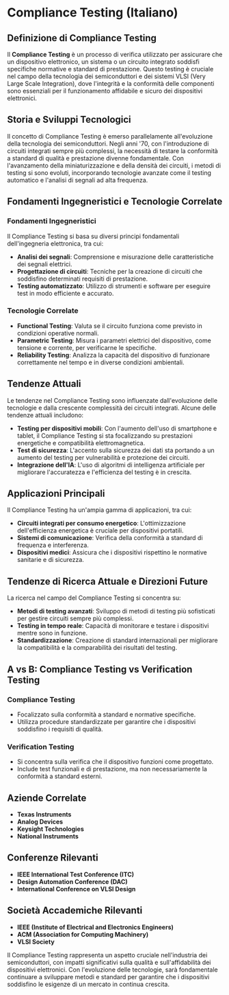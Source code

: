 # Compliance Testing (Italiano)

## Definizione di Compliance Testing

Il **Compliance Testing** è un processo di verifica utilizzato per assicurare che un dispositivo elettronico, un sistema o un circuito integrato soddisfi specifiche normative e standard di prestazione. Questo testing è cruciale nel campo della tecnologia dei semiconduttori e dei sistemi VLSI (Very Large Scale Integration), dove l'integrità e la conformità delle componenti sono essenziali per il funzionamento affidabile e sicuro dei dispositivi elettronici.

## Storia e Sviluppi Tecnologici

Il concetto di Compliance Testing è emerso parallelamente all'evoluzione della tecnologia dei semiconduttori. Negli anni '70, con l'introduzione di circuiti integrati sempre più complessi, la necessità di testare la conformità a standard di qualità e prestazione divenne fondamentale. Con l'avanzamento della miniaturizzazione e della densità dei circuiti, i metodi di testing si sono evoluti, incorporando tecnologie avanzate come il testing automatico e l'analisi di segnali ad alta frequenza.

## Fondamenti Ingegneristici e Tecnologie Correlate

### Fondamenti Ingegneristici

Il Compliance Testing si basa su diversi principi fondamentali dell'ingegneria elettronica, tra cui:

- **Analisi dei segnali**: Comprensione e misurazione delle caratteristiche dei segnali elettrici.
- **Progettazione di circuiti**: Tecniche per la creazione di circuiti che soddisfino determinati requisiti di prestazione.
- **Testing automatizzato**: Utilizzo di strumenti e software per eseguire test in modo efficiente e accurato.

### Tecnologie Correlate

- **Functional Testing**: Valuta se il circuito funziona come previsto in condizioni operative normali.
- **Parametric Testing**: Misura i parametri elettrici del dispositivo, come tensione e corrente, per verificarne le specifiche.
- **Reliability Testing**: Analizza la capacità del dispositivo di funzionare correttamente nel tempo e in diverse condizioni ambientali.

## Tendenze Attuali

Le tendenze nel Compliance Testing sono influenzate dall'evoluzione delle tecnologie e dalla crescente complessità dei circuiti integrati. Alcune delle tendenze attuali includono:

- **Testing per dispositivi mobili**: Con l'aumento dell'uso di smartphone e tablet, il Compliance Testing si sta focalizzando su prestazioni energetiche e compatibilità elettromagnetica.
- **Test di sicurezza**: L'accento sulla sicurezza dei dati sta portando a un aumento del testing per vulnerabilità e protezione dei circuiti.
- **Integrazione dell'IA**: L'uso di algoritmi di intelligenza artificiale per migliorare l'accuratezza e l'efficienza del testing è in crescita.

## Applicazioni Principali

Il Compliance Testing ha un'ampia gamma di applicazioni, tra cui:

- **Circuiti integrati per consumo energetico**: L'ottimizzazione dell'efficienza energetica è cruciale per dispositivi portatili.
- **Sistemi di comunicazione**: Verifica della conformità a standard di frequenza e interferenza.
- **Dispositivi medici**: Assicura che i dispositivi rispettino le normative sanitarie e di sicurezza.

## Tendenze di Ricerca Attuale e Direzioni Future

La ricerca nel campo del Compliance Testing si concentra su:

- **Metodi di testing avanzati**: Sviluppo di metodi di testing più sofisticati per gestire circuiti sempre più complessi.
- **Testing in tempo reale**: Capacità di monitorare e testare i dispositivi mentre sono in funzione.
- **Standardizzazione**: Creazione di standard internazionali per migliorare la compatibilità e la comparabilità dei risultati del testing.

## A vs B: Compliance Testing vs Verification Testing

### Compliance Testing

- Focalizzato sulla conformità a standard e normative specifiche.
- Utilizza procedure standardizzate per garantire che i dispositivi soddisfino i requisiti di qualità.

### Verification Testing

- Si concentra sulla verifica che il dispositivo funzioni come progettato.
- Include test funzionali e di prestazione, ma non necessariamente la conformità a standard esterni.

## Aziende Correlate

- **Texas Instruments**
- **Analog Devices**
- **Keysight Technologies**
- **National Instruments**

## Conferenze Rilevanti

- **IEEE International Test Conference (ITC)**
- **Design Automation Conference (DAC)**
- **International Conference on VLSI Design**

## Società Accademiche Rilevanti

- **IEEE (Institute of Electrical and Electronics Engineers)**
- **ACM (Association for Computing Machinery)**
- **VLSI Society**

Il Compliance Testing rappresenta un aspetto cruciale nell'industria dei semiconduttori, con impatti significativi sulla qualità e sull'affidabilità dei dispositivi elettronici. Con l'evoluzione delle tecnologie, sarà fondamentale continuare a sviluppare metodi e standard per garantire che i dispositivi soddisfino le esigenze di un mercato in continua crescita.